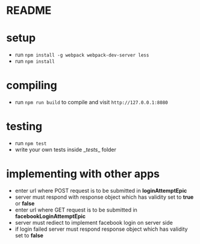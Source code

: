 # README

# setup
* run `npm install -g webpack webpack-dev-server less`
* run `npm install`

# compiling
* run `npm run build` to compile and visit `http://127.0.0.1:8080`

# testing
* run `npm test`
* write your own tests inside \__tests__ folder

# implementing with other apps
* enter url where POST request is to be submitted in **loginAttemptEpic**
* server must respond with response object which has validity set to **true** or **false**
* enter url where GET request is to be submitted in **facebookLoginAttemptEpic**
* server must rediect to implement facebook login on server side
* if login failed server must respond response object which has validity set to **false**
